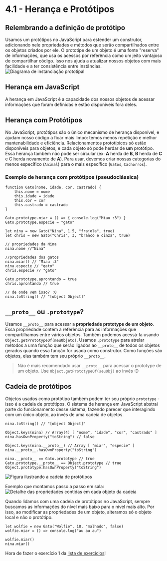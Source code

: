 # 4.1 - Herança e Protótipos

## Relembrando a definição de protótipo
Usamos um protótipos no JavaScript para estender um construtor, adicionando nele propriedades e métodos que serão compartilhados entre os objetos criados por ele. O prototipe de um objeto é uma fonte "reserva" de informações, que usa os acessos por referência como um jeito vantajoso de compartilhar código. Isso nos ajuda a atualizar nossos objetos com mais facilidade e a ter consistência entre instâncias.
![Diagrama de instanciação prototipal](../Assets/figura-instanc-proto.png)

## Herança em JavaScript
A herança em JavaScript é a capacidade dos nossos objetos de acessar informações que foram definidas e estão disponíveis fora deles.

## Herança com Protótipos
No JavaScript, protótipos são o único mecanismo de herança disponível, e ajudam nosso código a ficar mais limpo: temos menos repetição e melhor mantenabilidade e eficiência. Relacionamentos prototípicos só estão disponíveis para objetos, e cada objeto só pode herdar de **um** protótipo. Essa herança também não pode ser circular (ex: **A** herda de **B**, **B** herda de **C** e C herda novamente de **A**).
Para usar, devemos criar nossas categorias do menos específico (`Animal`) para o mais específico (`Gatos`, `Cachorros`).

### Exemplo de herança com protótipos (pseudoclássica)
```
function Gato(nome, idade, cor, castrado) {
    this.nome = nome
    this.idade = idade
    this.cor = cor
    this.castrado = castrado
}

Gato.prototype.miar = () => { console.log("Miau :3") }
Gato.prototype.especie = "gato"

let nina = new Gato("Nina", 1.5, "frajola", true)
let chris = new Gato("Chris", 3, "branco e cinza", true)

// propriedades da Nina
nina.nome //"Nina"

//propriedades dos gatos
nina.miar() // "Miau :3"
nina.especie // "gato"
chris.especie // "gato"

Gato.prototype.aprontando = true
chris.aprontando // true

// de onde vem isso? :0
nina.toString() // "[object Object]"
```

## `__proto__` ou `.prototype`?
 Usamos `__proto__` para acessar a **propriedade prototype de um objeto**. Essa propriedade contém a referência para as informações que compartilhamos entre vários objetos. Também podemos acessá-la usando `Object.getPrototypeOf(meuObjeto)`.
 Usamos `.prototype` para atrelar métodos a uma função que serão ligados ao `__proto__` de todos os objetos gerados quando essa função for usada como construtor. Como funções são objetos, elas também tem seu próprio `__proto__`.

 > Não é mais recomendado usar `__proto__` para acessar o prototype de um objeto. Use `Object.getPrototypeOf(seuObj)` ao invés :D

## Cadeia de protótipos
Objetos usados como protótipo também podem ter seu próprio `prototype` - isso é a cadeia de protótipos. O sistema de herança em JavaScript abstrai parte do funcionamento desse sistema, fazendo parecer que interagindo com um único objeto, ao invés de uma cadeia de objetos.

```
nina.toString() // "[object Object]"

Object.keys(nina) // Array(4) [ "nome", "idade", "cor", "castrado" ]
nina.hasOwnProperty("toString") // false

Object.keys(nina.__proto__) // Array [ "miar", "especie" ]
nina.__proto__.hasOwnProperty("toString")

nina.__proto__ == Gato.prototype // true
Gato.prototype.__proto__ == Object.prototype // true
Object.prototype.hasOwnProperty("toString")
```
![Figura ilustrando a cadeia de protótipos](../Assets/figura-cadeia-prototipos.png)

Exemplo que montamos passo a passo em sala:
![Detalhe das propriedades contidas em cada objeto da cadeia](../Assets/cadeia_herança_Gato_detalhe.png)

Quando lidamos com uma cadeia de protótipos no JavaScript, sempre buscamos as informações do nível mais baixo para o nível mais alto. Por isso, ao modificar as propriedades de um objeto, alteramos só o objeto local e não o protótipo.

```
let wolfie = new Gato("Wolfie", 18, "malhado", false)
wolfie.miar = () => console.log("au au au")

wolfie.miar()
nina.miar()
```

Hora de fazer o exercício 1 da [lista de exercícios](../Atividades/Em%20aula/Exercicios.md)!